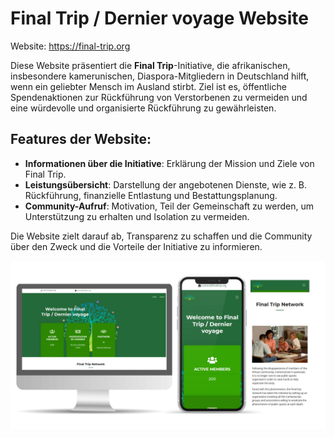 # Final Trip / Dernier voyage Website

Website: https://final-trip.org

Diese Website präsentiert die **Final Trip**-Initiative, die afrikanischen, insbesondere kamerunischen, Diaspora-Mitgliedern in Deutschland hilft, wenn ein geliebter Mensch im Ausland stirbt. Ziel ist es, öffentliche Spendenaktionen zur Rückführung von Verstorbenen zu vermeiden und eine würdevolle und organisierte Rückführung zu gewährleisten.

## Features der Website:
- **Informationen über die Initiative**: Erklärung der Mission und Ziele von Final Trip.
- **Leistungsübersicht**: Darstellung der angebotenen Dienste, wie z. B. Rückführung, finanzielle Entlastung und Bestattungsplanung.
- **Community-Aufruf**: Motivation, Teil der Gemeinschaft zu werden, um Unterstützung zu erhalten und Isolation zu vermeiden.

Die Website zielt darauf ab, Transparenz zu schaffen und die Community über den Zweck und die Vorteile der Initiative zu informieren.

![alt text](https://github.com/Junior-Kamtchouang/Final-Trip/blob/11b2164a1050ef882371eccee444a512f0ea58d8/final-trip-presentation-image.png)
